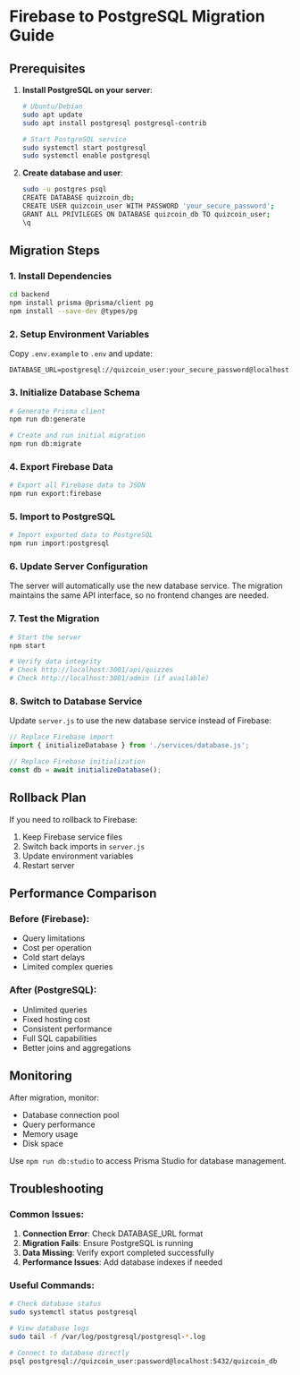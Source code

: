 # Firebase to PostgreSQL Migration Guide

## Prerequisites

1. **Install PostgreSQL on your server**:
   ```bash
   # Ubuntu/Debian
   sudo apt update
   sudo apt install postgresql postgresql-contrib
   
   # Start PostgreSQL service
   sudo systemctl start postgresql
   sudo systemctl enable postgresql
   ```

2. **Create database and user**:
   ```bash
   sudo -u postgres psql
   CREATE DATABASE quizcoin_db;
   CREATE USER quizcoin_user WITH PASSWORD 'your_secure_password';
   GRANT ALL PRIVILEGES ON DATABASE quizcoin_db TO quizcoin_user;
   \q
   ```

## Migration Steps

### 1. Install Dependencies
```bash
cd backend
npm install prisma @prisma/client pg
npm install --save-dev @types/pg
```

### 2. Setup Environment Variables
Copy `.env.example` to `.env` and update:
```env
DATABASE_URL=postgresql://quizcoin_user:your_secure_password@localhost:5432/quizcoin_db
```

### 3. Initialize Database Schema
```bash
# Generate Prisma client
npm run db:generate

# Create and run initial migration
npm run db:migrate
```

### 4. Export Firebase Data
```bash
# Export all Firebase data to JSON
npm run export:firebase
```

### 5. Import to PostgreSQL
```bash
# Import exported data to PostgreSQL
npm run import:postgresql
```

### 6. Update Server Configuration

The server will automatically use the new database service. The migration maintains the same API interface, so no frontend changes are needed.

### 7. Test the Migration
```bash
# Start the server
npm start

# Verify data integrity
# Check http://localhost:3001/api/quizzes
# Check http://localhost:3001/admin (if available)
```

### 8. Switch to Database Service

Update `server.js` to use the new database service instead of Firebase:

```javascript
// Replace Firebase import
import { initializeDatabase } from './services/database.js';

// Replace Firebase initialization
const db = await initializeDatabase();
```

## Rollback Plan

If you need to rollback to Firebase:
1. Keep Firebase service files
2. Switch back imports in `server.js`
3. Update environment variables
4. Restart server

## Performance Comparison

### Before (Firebase):
- Query limitations
- Cost per operation
- Cold start delays
- Limited complex queries

### After (PostgreSQL):
- Unlimited queries
- Fixed hosting cost
- Consistent performance
- Full SQL capabilities
- Better joins and aggregations

## Monitoring

After migration, monitor:
- Database connection pool
- Query performance
- Memory usage
- Disk space

Use `npm run db:studio` to access Prisma Studio for database management.

## Troubleshooting

### Common Issues:

1. **Connection Error**: Check DATABASE_URL format
2. **Migration Fails**: Ensure PostgreSQL is running
3. **Data Missing**: Verify export completed successfully
4. **Performance Issues**: Add database indexes if needed

### Useful Commands:
```bash
# Check database status
sudo systemctl status postgresql

# View database logs
sudo tail -f /var/log/postgresql/postgresql-*.log

# Connect to database directly
psql postgresql://quizcoin_user:password@localhost:5432/quizcoin_db
```
